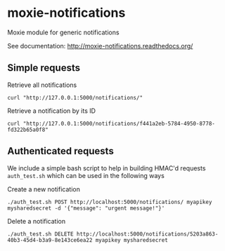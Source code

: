 moxie-notifications
===================

Moxie module for generic notifications

See documentation: http://moxie-notifications.readthedocs.org/

Simple requests
---------------

Retrieve all notifications

    curl "http://127.0.0.1:5000/notifications/"

Retrieve a notification by its ID

    curl "http://127.0.0.1:5000/notifications/f441a2eb-5784-4950-8778-fd322b65a0f8"

Authenticated requests
----------------------

We include a simple bash script to help in building HMAC'd requests `auth_test.sh` which can be used in the following ways

Create a new notification

    ./auth_test.sh POST http://localhost:5000/notifications/ myapikey mysharedsecret -d '{"message": "urgent message!"}'


Delete a notification

    ./auth_test.sh DELETE http://localhost:5000/notifications/5203a863-40b3-45d4-b3a9-8e143ce6ea22 myapikey mysharedsecret
